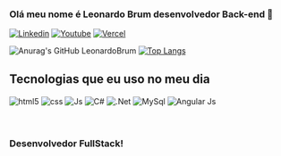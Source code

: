 ### Olá meu nome é Leonardo Brum desenvolvedor Back-end 👋

[![Linkedin](https://img.shields.io/badge/LinkedIn-0077B5?style=for-the-badge&logo=linkedin&logoColor=white)](https://https://www.linkedin.com/in/leonardo-brum-13523a25b/)
[![Youtube](https://img.shields.io/badge/YouTube-FF0000?style=for-the-badge&logo=youtube&logoColor=white)](https://www.youtube.com/@leonardobrum255)
[![Vercel](https://img.shields.io/badge/Vercel-000000?style=for-the-badge&logo=vercel&logoColor=white)](https://Vercel.com/leonardovbrum)

![Anurag's GitHub LeonardoBrum](https://github-readme-stats.vercel.app/api?username=LeonardoVBrum&show_icons=true&theme=tokyonight) [![Top Langs](https://github-readme-stats.vercel.app/api/top-langs/?username=LeonardoVBrum)](https://github.com/anuraghazra/github-readme-stats)




## Tecnologias que eu uso no meu dia
<div style="display: inline_block">
  <img align="center" alt="html5" src="https://img.shields.io/badge/HTML5-E34F26?style=for-the-badge&logo=html5&logoColor=white" />
  <img align="center" alt="css" src="https://img.shields.io/badge/CSS3-1572B6?style=for-the-badge&logo=css3&logoColor=white" />
  <img align="center" alt="Js" src="https://img.shields.io/badge/JavaScript-F7DF1E?style=for-the-badge&logo=javascript&logoColor=black" />
  <img align="center" alt="C#" src="https://img.shields.io/badge/C%23-239120?style=for-the-badge&logo=c-sharp&logoColor=white" />
  <img align="center" alt=".Net" src="https://img.shields.io/badge/.NET-5C2D91?style=for-the-badge&logo=.net&logoColor=white" />
  <img align="center" alt="MySql" src="https://img.shields.io/badge/MySQL-00000F?style=for-the-badge&logo=mysql&logoColor=white" />
  <img align="center" alt="Angular Js" src="https://img.shields.io/badge/AngularJS-E23237?style=for-the-badge&logo=angularjs&logoColor=white" />
</div><br/>
<br>

### Desenvolvedor FullStack!
